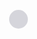 <html>
<head>
        <meta charset="UTF-8">
        <meta name="viewport" content="width=device-width, initial-scale=1.0">
        <title>Jung Da Hui</title>
        <script
        src="https://code.jquery.com/jquery-3.6.0.js"
        integrity="sha256-H+K7U5CnXl1h5ywQfKtSj8PCmoN9aaq30gDh27Xc0jk="
        crossorigin="anonymous"></script>
        
<style>
            .circle {
                position: relative;
                top: 0;
                left: 0;
                width: 30px;
                height: 30px;
                border-radius: 50%;
                background-color: rgba(2, 2, 37, 0.158);
                transform: translate(-50%, -50%);
            }
</style>
</head>
<body>
        <div class="circle"></div>
 <script>
            const circle = document.querySelector(".circle");

        document.addEventListener("mousemove", (e) => 
        {
        const mouseX = e.clientX;
        const mouseY = e.clientY;
        circle.style.left = mouseX + 'px';
        circle.style.top = mouseY + 'px';    
        });


# Let me introduce my portfolio.
## I'm applying for the development of

### 활용능력 Skills 
[Flutter](https://github.com/clouari/dahui-jung.github.io/edit/main/README.md)
[JavaScript](https://github.com/clouari/assignment_Song/blob/master/GameMake/mario_ranking_add.html)
[JQuery+CSS+HTML](https://github.com/clouari/assignment_Song/blob/master/Photoshop/photo_jquery.html)
[MySQL]
[PHP]
[DOCKER]

### Markdown

Markdown is a lightweight and easy-to-use syntax for styling your writing. It includes conventions for

```markdown
Syntax highlighted code block

# Header 1
## Header 2
### Header 3

- Bulleted
- List

1. Numbered
2. List

**Bold** and _Italic_ and `Code` text

[Link](url) and ![Image](src)
```
</script>
</body>
</html>